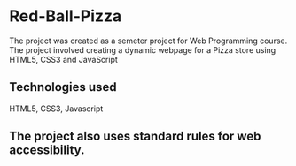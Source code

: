 # Red-Ball-Pizza
The project was created as a semeter project for Web Programming course. The project involved creating a dynamic webpage for a Pizza store using HTML5, CSS3 and JavaScript

## Technologies used
HTML5, CSS3, Javascript

## The project also uses standard rules for web accessibility.
